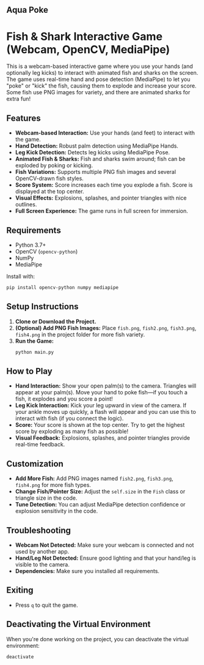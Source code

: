 ## Aqua Poke
# Fish & Shark Interactive Game (Webcam, OpenCV, MediaPipe)

This is a webcam-based interactive game where you use your hands (and optionally leg kicks) to interact with animated fish and sharks on the screen. The game uses real-time hand and pose detection (MediaPipe) to let you "poke" or "kick" the fish, causing them to explode and increase your score. Some fish use PNG images for variety, and there are animated sharks for extra fun!

## Features

- **Webcam-based Interaction:** Use your hands (and feet) to interact with the game.
- **Hand Detection:** Robust palm detection using MediaPipe Hands.
- **Leg Kick Detection:** Detects leg kicks using MediaPipe Pose.
- **Animated Fish & Sharks:** Fish and sharks swim around; fish can be exploded by poking or kicking.
- **Fish Variations:** Supports multiple PNG fish images and several OpenCV-drawn fish styles.
- **Score System:** Score increases each time you explode a fish. Score is displayed at the top center.
- **Visual Effects:** Explosions, splashes, and pointer triangles with nice outlines.
- **Full Screen Experience:** The game runs in full screen for immersion.

## Requirements

- Python 3.7+
- OpenCV (`opencv-python`)
- NumPy
- MediaPipe

Install with:
```bash
pip install opencv-python numpy mediapipe
```

## Setup Instructions

1. **Clone or Download the Project.**
2. **(Optional) Add PNG Fish Images:** Place `fish.png`, `fish2.png`, `fish3.png`, `fish4.png` in the project folder for more fish variety.
3. **Run the Game:**
   ```bash
   python main.py
   ```

## How to Play

- **Hand Interaction:** Show your open palm(s) to the camera. Triangles will appear at your palm(s). Move your hand to poke fish—if you touch a fish, it explodes and you score a point!
- **Leg Kick Interaction:** Kick your leg upward in view of the camera. If your ankle moves up quickly, a flash will appear and you can use this to interact with fish (if you connect the logic).
- **Score:** Your score is shown at the top center. Try to get the highest score by exploding as many fish as possible!
- **Visual Feedback:** Explosions, splashes, and pointer triangles provide real-time feedback.

## Customization

- **Add More Fish:** Add PNG images named `fish2.png`, `fish3.png`, `fish4.png` for more fish types.
- **Change Fish/Pointer Size:** Adjust the `self.size` in the `Fish` class or triangle size in the code.
- **Tune Detection:** You can adjust MediaPipe detection confidence or explosion sensitivity in the code.

## Troubleshooting

- **Webcam Not Detected:** Make sure your webcam is connected and not used by another app.
- **Hand/Leg Not Detected:** Ensure good lighting and that your hand/leg is visible to the camera.
- **Dependencies:** Make sure you installed all requirements.

## Exiting

- Press `q` to quit the game.

## Deactivating the Virtual Environment

When you're done working on the project, you can deactivate the virtual environment:

```bash
deactivate